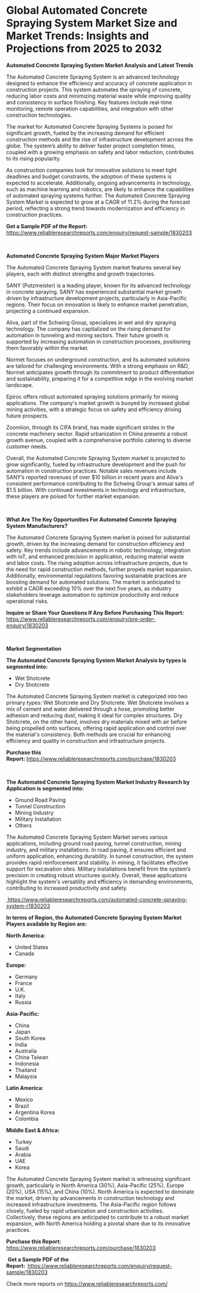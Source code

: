 <p><h1>Global Automated Concrete Spraying System Market Size and Market Trends: Insights and Projections from 2025 to 2032</h1></p><p><strong>Automated Concrete Spraying System Market Analysis and Latest Trends</strong></p>
<p><p>The Automated Concrete Spraying System is an advanced technology designed to enhance the efficiency and accuracy of concrete application in construction projects. This system automates the spraying of concrete, reducing labor costs and minimizing material waste while improving quality and consistency in surface finishing. Key features include real-time monitoring, remote operation capabilities, and integration with other construction technologies.</p><p>The market for Automated Concrete Spraying Systems is poised for significant growth, fueled by the increasing demand for efficient construction methods and the rise of infrastructure development across the globe. The system’s ability to deliver faster project completion times, coupled with a growing emphasis on safety and labor reduction, contributes to its rising popularity.</p><p>As construction companies look for innovative solutions to meet tight deadlines and budget constraints, the adoption of these systems is expected to accelerate. Additionally, ongoing advancements in technology, such as machine learning and robotics, are likely to enhance the capabilities of automated spraying systems further. The Automated Concrete Spraying System Market is expected to grow at a CAGR of 11.2% during the forecast period, reflecting a strong trend towards modernization and efficiency in construction practices.</p></p>
<p><strong>Get a Sample PDF of the Report:&nbsp;</strong> <a href="https://www.reliableresearchreports.com/enquiry/request-sample/1830203?utm_campaign=2442&utm_medium=2&utm_source=Github&utm_content=ia&utm_term=28022025&utm_id=automated-concrete-spraying-system">https://www.reliableresearchreports.com/enquiry/request-sample/1830203</a></p>
<p>&nbsp;</p>
<p><strong>Automated Concrete Spraying System Major Market Players</strong></p>
<p><p>The Automated Concrete Spraying System market features several key players, each with distinct strengths and growth trajectories. </p><p>SANY (Putzmeister) is a leading player, known for its advanced technology in concrete spraying. SANY has experienced substantial market growth driven by infrastructure development projects, particularly in Asia-Pacific regions. Their focus on innovation is likely to enhance market penetration, projecting a continued expansion.</p><p>Aliva, part of the Schwing Group, specializes in wet and dry spraying technology. The company has capitalized on the rising demand for automation in tunneling and mining sectors. Their future growth is supported by increasing automation in construction processes, positioning them favorably within the market.</p><p>Normet focuses on underground construction, and its automated solutions are tailored for challenging environments. With a strong emphasis on R&D, Normet anticipates growth through its commitment to product differentiation and sustainability, preparing it for a competitive edge in the evolving market landscape.</p><p>Epiroc offers robust automated spraying solutions primarily for mining applications. The company's market growth is buoyed by increased global mining activities, with a strategic focus on safety and efficiency driving future prospects.</p><p>Zoomlion, through its CIFA brand, has made significant strides in the concrete machinery sector. Rapid urbanization in China presents a robust growth avenue, coupled with a comprehensive portfolio catering to diverse customer needs.</p><p>Overall, the Automated Concrete Spraying System market is projected to grow significantly, fueled by infrastructure development and the push for automation in construction practices. Notable sales revenues include SANY’s reported revenues of over $10 billion in recent years and Aliva's consistent performance contributing to the Schwing Group's annual sales of $1.5 billion. With continued investments in technology and infrastructure, these players are poised for further market expansion.</p></p>
<p>&nbsp;</p>
<p><strong>What Are The Key Opportunities For Automated Concrete Spraying System Manufacturers?</strong></p>
<p><p>The Automated Concrete Spraying System market is poised for substantial growth, driven by the increasing demand for construction efficiency and safety. Key trends include advancements in robotic technology, integration with IoT, and enhanced precision in application, reducing material waste and labor costs. The rising adoption across infrastructure projects, due to the need for rapid construction methods, further propels market expansion. Additionally, environmental regulations favoring sustainable practices are boosting demand for automated solutions. The market is anticipated to exhibit a CAGR exceeding 10% over the next five years, as industry stakeholders leverage automation to optimize productivity and reduce operational risks.</p></p>
<p><strong>Inquire or Share Your Questions If Any Before Purchasing This Report:</strong> <a href="https://www.reliableresearchreports.com/enquiry/pre-order-enquiry/1830203?utm_campaign=2442&utm_medium=2&utm_source=Github&utm_content=ia&utm_term=28022025&utm_id=automated-concrete-spraying-system">https://www.reliableresearchreports.com/enquiry/pre-order-enquiry/1830203</a></p>
<p>&nbsp;</p>
<p><strong>Market Segmentation</strong></p>
<p><strong>The Automated Concrete Spraying System Market Analysis by types is segmented into:</strong></p>
<p><ul><li>Wet Shotcrete</li><li>Dry Shotcrete</li></ul></p>
<p><p>The Automated Concrete Spraying System market is categorized into two primary types: Wet Shotcrete and Dry Shotcrete. Wet Shotcrete involves a mix of cement and water delivered through a hose, promoting better adhesion and reducing dust, making it ideal for complex structures. Dry Shotcrete, on the other hand, involves dry materials mixed with air before being propelled onto surfaces, offering rapid application and control over the material's consistency. Both methods are crucial for enhancing efficiency and quality in construction and infrastructure projects.</p></p>
<p><strong>Purchase this Report:&nbsp;</strong><a href="https://www.reliableresearchreports.com/purchase/1830203?utm_campaign=2442&utm_medium=2&utm_source=Github&utm_content=ia&utm_term=28022025&utm_id=automated-concrete-spraying-system">https://www.reliableresearchreports.com/purchase/1830203</a></p>
<p>&nbsp;</p>
<p><strong>The Automated Concrete Spraying System Market Industry Research by Application is segmented into:</strong></p>
<p><ul><li>Ground Road Paving</li><li>Tunnel Construction</li><li>Mining Industry</li><li>Military Installation</li><li>Others</li></ul></p>
<p><p>The Automated Concrete Spraying System Market serves various applications, including ground road paving, tunnel construction, mining industry, and military installations. In road paving, it ensures efficient and uniform application, enhancing durability. In tunnel construction, the system provides rapid reinforcement and stability. In mining, it facilitates effective support for excavation sites. Military installations benefit from the system’s precision in creating robust structures quickly. Overall, these applications highlight the system's versatility and efficiency in demanding environments, contributing to increased productivity and safety.</p></p>
<p><a href="https://www.reliableresearchreports.com/automated-concrete-spraying-system-r1830203?utm_campaign=2442&utm_medium=2&utm_source=Github&utm_content=ia&utm_term=28022025&utm_id=automated-concrete-spraying-system">&nbsp;https://www.reliableresearchreports.com/automated-concrete-spraying-system-r1830203</a></p>
<p><strong>In terms of Region, the Automated Concrete Spraying System Market Players available by Region are:</strong></p>
<p>
    <p> <strong> North America: </strong>
        <ul>
            <li>United States</li>
            <li>Canada</li>
        </ul>
        </p> 
    <p> <strong> Europe: </strong>
        <ul>
            <li>Germany</li>
            <li>France</li>
            <li>U.K.</li>
            <li>Italy</li>
            <li>Russia</li>
        </ul>
        </p> 
    <p> <strong> Asia-Pacific: </strong>
        <ul>
            <li>China</li>
            <li>Japan</li>
            <li>South Korea</li>
            <li>India</li>
            <li>Australia</li>
            <li>China Taiwan</li>
            <li>Indonesia</li>
            <li>Thailand</li>
            <li>Malaysia</li>
        </ul>
        </p> 
    <p> <strong> Latin America: </strong>
        <ul>
            <li>Mexico</li>
            <li>Brazil</li>
            <li>Argentina Korea</li>
            <li>Colombia</li>
        </ul>
        </p> 
    <p> <strong> Middle East & Africa: </strong>
        <ul>
            <li>Turkey</li>
            <li>Saudi</li>
            <li>Arabia</li>
            <li>UAE</li>
            <li>Korea</li>
        </ul>
    </p>
    </p>
<p><p>The Automated Concrete Spraying System market is witnessing significant growth, particularly in North America (30%), Asia-Pacific (25%), Europe (20%), USA (15%), and China (10%). North America is expected to dominate the market, driven by advancements in construction technology and increased infrastructure investments. The Asia-Pacific region follows closely, fueled by rapid urbanization and construction activities. Collectively, these regions are anticipated to contribute to a robust market expansion, with North America holding a pivotal share due to its innovative practices.</p></p>
<p><strong>Purchase this Report: </strong><a href="https://www.reliableresearchreports.com/purchase/1830203?utm_campaign=2442&utm_medium=2&utm_source=Github&utm_content=ia&utm_term=28022025&utm_id=automated-concrete-spraying-system">https://www.reliableresearchreports.com/purchase/1830203</a></p>
<p>&nbsp;<strong>Get a Sample PDF of the Report:&nbsp;&nbsp;</strong><a href="https://www.reliableresearchreports.com/enquiry/request-sample/1830203?utm_campaign=2442&utm_medium=2&utm_source=Github&utm_content=ia&utm_term=28022025&utm_id=automated-concrete-spraying-system">https://www.reliableresearchreports.com/enquiry/request-sample/1830203</a></p>
<p><strong></strong></p>
<p>Check more reports on <a href="https://www.reliableresearchreports.com/?utm_campaign=2442&utm_medium=2&utm_source=Github&utm_content=ia&utm_term=28022025&utm_id=automated-concrete-spraying-system">https://www.reliableresearchreports.com/</a></p>